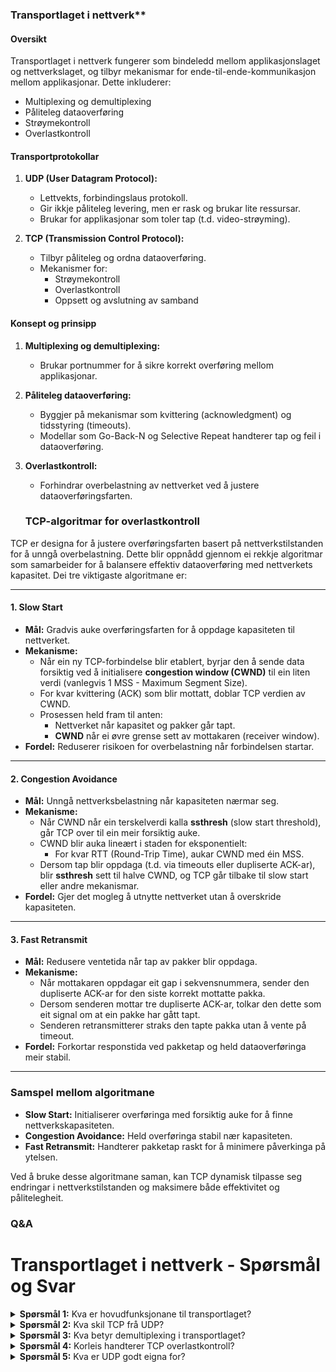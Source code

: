 ### Transportlaget i nettverk**
#### **Oversikt**
Transportlaget i nettverk fungerer som bindeledd mellom applikasjonslaget og nettverkslaget, og tilbyr mekanismar for ende-til-ende-kommunikasjon mellom applikasjonar. Dette inkluderer:
- Multiplexing og demultiplexing
- Påliteleg dataoverføring
- Strøymekontroll
- Overlastkontroll

#### **Transportprotokollar**
1. **UDP (User Datagram Protocol):**
   - Lettvekts, forbindingslaus protokoll.
   - Gir ikkje påliteleg levering, men er rask og brukar lite ressursar.
   - Brukar for applikasjonar som toler tap (t.d. video-strøyming).

2. **TCP (Transmission Control Protocol):**
   - Tilbyr påliteleg og ordna dataoverføring.
   - Mekanismer for:
     - Strøymekontroll
     - Overlastkontroll
     - Oppsett og avslutning av samband

#### **Konsept og prinsipp**
1. **Multiplexing og demultiplexing:**
   - Brukar portnummer for å sikre korrekt overføring mellom applikasjonar.
2. **Påliteleg dataoverføring:**
   - Byggjer på mekanismar som kvittering (acknowledgment) og tidsstyring (timeouts).
   - Modellar som Go-Back-N og Selective Repeat handterer tap og feil i dataoverføring.
3. **Overlastkontroll:**
   - Forhindrar overbelastning av nettverket ved å justere dataoverføringsfarten.

   ### **TCP-algoritmar for overlastkontroll**

TCP er designa for å justere overføringsfarten basert på nettverkstilstanden for å unngå overbelastning. Dette blir oppnådd gjennom ei rekkje algoritmar som samarbeider for å balansere effektiv dataoverføring med nettverkets kapasitet. Dei tre viktigaste algoritmane er:

---

#### **1. Slow Start**
- **Mål:** Gradvis auke overføringsfarten for å oppdage kapasiteten til nettverket.
- **Mekanisme:**
  - Når ein ny TCP-forbindelse blir etablert, byrjar den å sende data forsiktig ved å initialisere **congestion window (CWND)** til ein liten verdi (vanlegvis 1 MSS - Maximum Segment Size).
  - For kvar kvittering (ACK) som blir mottatt, doblar TCP verdien av CWND.
  - Prosessen held fram til anten:
    - Nettverket når kapasitet og pakker går tapt.
    - **CWND** når ei øvre grense sett av mottakaren (receiver window).
- **Fordel:** Reduserer risikoen for overbelastning når forbindelsen startar.

---

#### **2. Congestion Avoidance**
- **Mål:** Unngå nettverksbelastning når kapasiteten nærmar seg.
- **Mekanisme:**
  - Når CWND når ein terskelverdi kalla **ssthresh** (slow start threshold), går TCP over til ein meir forsiktig auke.
  - CWND blir auka lineært i staden for eksponentielt:
    - For kvar RTT (Round-Trip Time), aukar CWND med éin MSS.
  - Dersom tap blir oppdaga (t.d. via timeouts eller dupliserte ACK-ar), blir **ssthresh** sett til halve CWND, og TCP går tilbake til slow start eller andre mekanismar.
- **Fordel:** Gjer det mogleg å utnytte nettverket utan å overskride kapasiteten.

---

#### **3. Fast Retransmit**
- **Mål:** Redusere ventetida når tap av pakker blir oppdaga.
- **Mekanisme:**
  - Når mottakaren oppdagar eit gap i sekvensnummera, sender den dupliserte ACK-ar for den siste korrekt mottatte pakka.
  - Dersom senderen mottar tre dupliserte ACK-ar, tolkar den dette som eit signal om at ein pakke har gått tapt.
  - Senderen retransmitterer straks den tapte pakka utan å vente på timeout.
- **Fordel:** Forkortar responstida ved pakketap og held dataoverføringa meir stabil.

---

### **Samspel mellom algoritmane**
- **Slow Start:** Initialiserer overføringa med forsiktig auke for å finne nettverkskapasiteten.
- **Congestion Avoidance:** Held overføringa stabil nær kapasiteten.
- **Fast Retransmit:** Handterer pakketap raskt for å minimere påverkinga på ytelsen.

Ved å bruke desse algoritmane saman, kan TCP dynamisk tilpasse seg endringar i nettverkstilstanden og maksimere både effektivitet og pålitelegheit.


### **Q&A**
# Transportlaget i nettverk - Spørsmål og Svar

<details>
<summary><strong>Spørsmål 1:</strong> Kva er hovudfunksjonane til transportlaget?</summary>
Transportlaget tilbyr ende-til-ende-kommunikasjon, multiplexing/demultiplexing, påliteleg dataoverføring, strøymekontroll og overlastkontroll.
</details>

<details>
<summary><strong>Spørsmål 2:</strong> Kva skil TCP frå UDP?</summary>
TCP tilbyr påliteleg og ordna dataoverføring med strøymekontroll og overlastkontroll, medan UDP er forbindingslaus, raskare og ikkje påliteleg.
</details>

<details>
<summary><strong>Spørsmål 3:</strong> Kva betyr demultiplexing i transportlaget?</summary>
Demultiplexing sikrar at mottatte datapakkar blir levert til riktig applikasjon ved hjelp av portnummer.
</details>

<details>
<summary><strong>Spørsmål 4:</strong> Korleis handterer TCP overlastkontroll?</summary>
TCP brukar algoritmar som slow start, congestion avoidance og fast retransmit for å justere overføringsfarten basert på nettverkstilstanden.
</details>

<details>
<summary><strong>Spørsmål 5:</strong> Kva er UDP godt eigna for?</summary>
UDP er godt eigna for applikasjonar som toler tap, som videostrøyming eller DNS-forespørslar.
</details>
